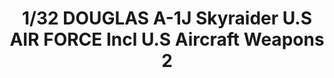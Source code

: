 ---
layout: product
title: "1/32 DOUGLAS A-1J Skyraider U.S AIR FORCE Incl U.S Aircraft Weapons 2"
price: "22000" 
desc: "Plastična maketa"
img_path: "/assets/img/VOLKSWS16.jpg"
brand: "ZOUKEI-MURA"
available: false
special_offer: false
new: false
soon: false
cat: "010000"
subcat: "014100"
subsubcat: "00"
sifra: "VOLKSWS16"
popular: false
---